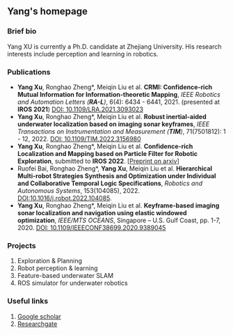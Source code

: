 ## Yang's homepage

### Brief bio

Yang XU is currently a Ph.D. candidate at Zhejiang University. His research interests include perception and learning in robotics.

### Publications

- **Yang Xu**, Ronghao Zheng\*, Meiqin Liu et al. **CRMI: Confidence-rich Mutual Information for Information-theoretic Mapping**, *IEEE Robotics and Automation Letters (**RA-L**)*, 6(4): 6434 - 6441, 2021. (presented at **IROS 2021**) [DOI: 10.1109/LRA.2021.3093023](https://ieeexplore.ieee.org/document/9466474) 
- **Yang Xu**, Ronghao Zheng\*, Meiqin Liu et al. **Robust inertial-aided underwater localization based on imaging sonar keyframes**, *IEEE Transactions on Instrumentation and Measurement (**TIM**)*, 71(7501812): 1 - 12, 2022. [DOI: 10.1109/TIM.2022.3156980](https://ieeexplore.ieee.org/document/9729232)
- **Yang Xu**, Ronghao Zheng\*, Meiqin Liu et al. **Confidence-rich Localization and Mapping based on Particle Filter for Robotic Exploration**, submitted to **IROS 2022**. [[Preprint on arxiv](https://arxiv.org/abs/2202.09631)]
- Ruofei Bai, Ronghao Zheng\*, **Yang Xu**, Meiqin Liu et al. **Hierarchical Multi-robot Strategies Synthesis and Optimization under Individual and Collaborative Temporal Logic Specifications**, *Robotics and Autonomous Systems*, 153(104085), 2022. [DOI:10.1016/j.robot.2022.104085](https://doi.org/10.1016/j.robot.2022.104085).
- **Yang Xu**, Ronghao Zheng\*, Meiqin Liu et al. **Keyframe-based imaging sonar localization and navigation using elastic windowed optimization**, *IEEE/MTS OCEANS*, Singapore – U.S. Gulf Coast, pp. 1-7, 2020. [DOI: 10.1109/IEEECONF38699.2020.9389045](https://ieeexplore.ieee.org/document/9389045)

### Projects

1. Exploration & Planning
2. Robot perception & learning
3. Feature-based underwater SLAM
4. ROS simulator for underwater robotics

### Useful links

1. [Google scholar](https://scholar.google.com/citations?user=0jlkaLsAAAAJ&hl=zh-CN)
2. [Researchgate](https://www.researchgate.net/profile/Yang-Xu-135)
